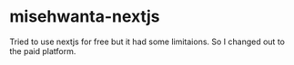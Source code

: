# misehwanta-nextjs

Tried to use nextjs for free but it had some limitaions.
So I changed out to the paid platform.

